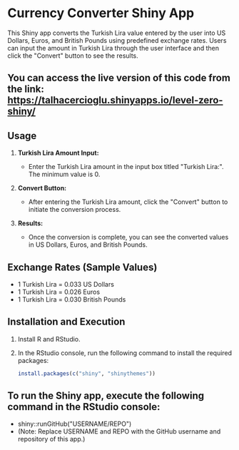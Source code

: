 # Currency Converter Shiny App

This Shiny app converts the Turkish Lira value entered by the user into US Dollars, Euros, and British Pounds using predefined exchange rates. Users can input the amount in Turkish Lira through the user interface and then click the "Convert" button to see the results.

## You can access the live version of this code from the link: https://talhacercioglu.shinyapps.io/level-zero-shiny/

## Usage

1. **Turkish Lira Amount Input:**
   - Enter the Turkish Lira amount in the input box titled "Turkish Lira:". The minimum value is 0.

2. **Convert Button:**
   - After entering the Turkish Lira amount, click the "Convert" button to initiate the conversion process.

3. **Results:**
   - Once the conversion is complete, you can see the converted values in US Dollars, Euros, and British Pounds.

## Exchange Rates (Sample Values)

- 1 Turkish Lira = 0.033 US Dollars
- 1 Turkish Lira = 0.026 Euros
- 1 Turkish Lira = 0.030 British Pounds

## Installation and Execution

1. Install R and RStudio.
2. In the RStudio console, run the following command to install the required packages:

   ```R
   install.packages(c("shiny", "shinythemes"))

## To run the Shiny app, execute the following command in the RStudio console:
- shiny::runGitHub("USERNAME/REPO")
- (Note: Replace USERNAME and REPO with the GitHub username and repository of this app.)
